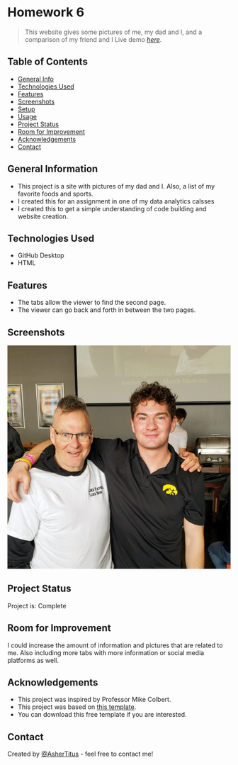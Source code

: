 # Homework 6
> This website gives some pictures of me, my dad and I, and a comparison of my friend and I
> Live demo [_here_](file:///Users/ashertitus/Documents/GitHub/ajtitus_HW6/Untitled/index.html). <!-- If you have the project hosted somewhere, include the link here. -->

## Table of Contents
* [General Info](#general-information)
* [Technologies Used](#technologies-used)
* [Features](#features)
* [Screenshots](#screenshots)
* [Setup](#setup)
* [Usage](#usage)
* [Project Status](#project-status)
* [Room for Improvement](#room-for-improvement)
* [Acknowledgements](#acknowledgements)
* [Contact](#contact)
<!-- * [License](#license) -->


## General Information
- This project is a site with pictures of my dad and I. Also, a list of my favorite foods and sports.
- I created this for an assignment in one of my data analytics calsses
- I created this to get a simple understanding of code building and website creation.
<!-- You don't have to answer all the questions - just the ones relevant to your project. -->


## Technologies Used
- GitHub Desktop
- HTML


## Features
- The tabs allow the viewer to find the second page.
- The viewer can go back and forth in between the two pages.


## Screenshots
![Picture on Site](./brad.jpg)


## Project Status
Project is: Complete


## Room for Improvement
I could increase the amount of information and pictures that are related to me. Also including more tabs with more information or social media platforms as well.


## Acknowledgements
- This project was inspired by Professor Mike Colbert.
- This project was based on [this template](https://www.free-css.com/free-css-templates/page259/the-town).
- You can download this free template if you are interested.


## Contact
Created by [@AsherTitus](https://github.com/AsherTitus) - feel free to contact me!


<!-- Optional -->
<!-- ## License -->
<!-- This project is open source and available under the [... License](). -->

<!-- You don't have to include all sections - just the one's relevant to your project -->
